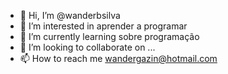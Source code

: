 - 👋 Hi, I’m @wanderbsilva
- 👀 I’m interested in aprender a programar
- 🌱 I’m currently learning sobre programação
- 💞️ I’m looking to collaborate on ...
- 📫 How to reach me wandergazin@hotmail.com

<!---
wanderbsilva/wanderbsilva is a ✨ special ✨ repository because its `README.md` (this file) appears on your GitHub profile.
You can click the Preview link to take a look at your changes.
--->
